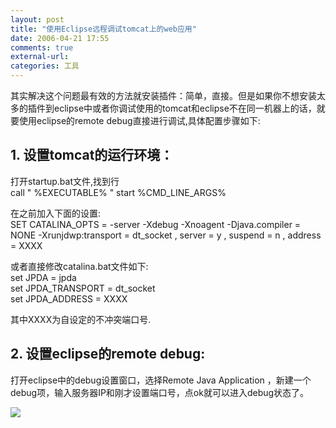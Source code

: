 ```yaml
---
layout: post
title: "使用Eclipse远程调试tomcat上的web应用"
date: 2006-04-21 17:55
comments: true
external-url: 
categories: 工具
---
```


其实解决这个问题最有效的方法就安装插件：简单，直接。但是如果你不想安装太多的插件到eclipse中或者你调试使用的tomcat和eclipse不在同一机器上的话，就要使用eclipse的remote debug直接进行调试,具体配置步骤如下:  

<!-- more -->

## 1. 设置tomcat的运行环境： ##
打开startup.bat文件,找到行  
	call  " %EXECUTABLE% "  start %CMD_LINE_ARGS% 

在之前加入下面的设置:  
	SET CATALINA_OPTS = -server -Xdebug -Xnoagent -Djava.compiler = NONE -Xrunjdwp:transport = dt_socket , server = y , suspend = n , address = XXXX 

或者直接修改catalina.bat文件如下:  
	set JPDA = jpda  
	set JPDA_TRANSPORT = dt_socket  
	set JPDA_ADDRESS = XXXX  

其中XXXX为自设定的不冲突端口号.

## 2. 设置eclipse的remote debug: ##
 打开eclipse中的debug设置窗口，选择Remote Java Application ，新建一个debug项，输入服务器IP和刚才设置端口号，点ok就可以进入debug状态了。  

![](http://www.blogjava.net/images/blogjava_net/zjun/8140/r_Eclipse%20Remote%20Debug.gif)